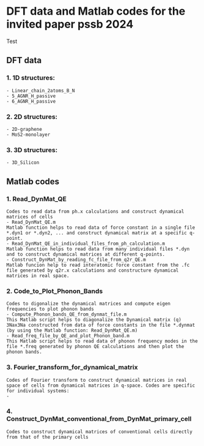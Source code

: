 # DFT data and Matlab codes for the invited paper pssb 2024

Test

## DFT data
### 1. 1D structures:
	- Linear_chain_2atoms_B_N
	- 5_AGNR_H_passive
	- 6_AGNR_H_passive
### 2. 2D structures:
	- 2D-graphene
	- MoS2-monolayer

### 3. 3D structures:
	- 3D_Silicon

## Matlab codes
### 1. Read_DynMat_QE
	Codes to read data from ph.x calculations and construct dynamical matrices of cells
	- Read_DynMat_QE.m
	Matlab function helps to read data of force constant in a single file *.dyn1 or *.dyn2, ... and construct dynamical matrix at a specific q-point.
	- Read_DynMat_QE_in_individual_files_from_ph_calculation.m
	Matlab function helps to read data from many individual files *.dyn and to construct dynamical matrices at different q-points.
	- Construct_DynMat_by_reading_fc_file_from_q2r_QE.m 
	Matlab funcion help to read interatomic force constant from the .fc file generated by q2r.x calculations and constructure dynamical matrices in real space.

### 2. Code_to_Plot_Phonon_Bands
	Codes to digonalize the dynamical matrices and compute eigen frequencies to plot phonon bands
	- Compute_Phonon_bands_QE_from_dynmat_file.m
	This Matlab script helps to diagonalize the Dynamical matrix (q) 3Nax3Na constructed from data of force constants in the file *.dynmat (by using the Matlab function: Read_DynMat_QE.m)
	- Read_freq_file_by_QE_and_plot_Phonon_band.m
	This Matlab script helps to read data of phonon frequency modes in the file *.freq generated by phonon QE calculations and then plot the phonon bands.	
### 3. Fourier_transform_for_dynamical_matrix
	Codes of Fourier transform to construct dynamical matrices in real space of cells from dynamical matrices in q-space. Codes are specific for individual systems:
	- 
### 4. Construct_DynMat_conventional_from_DynMat_primary_cell
	Codes to construct dynamical matrices of conventional cells directly from that of the primary cells